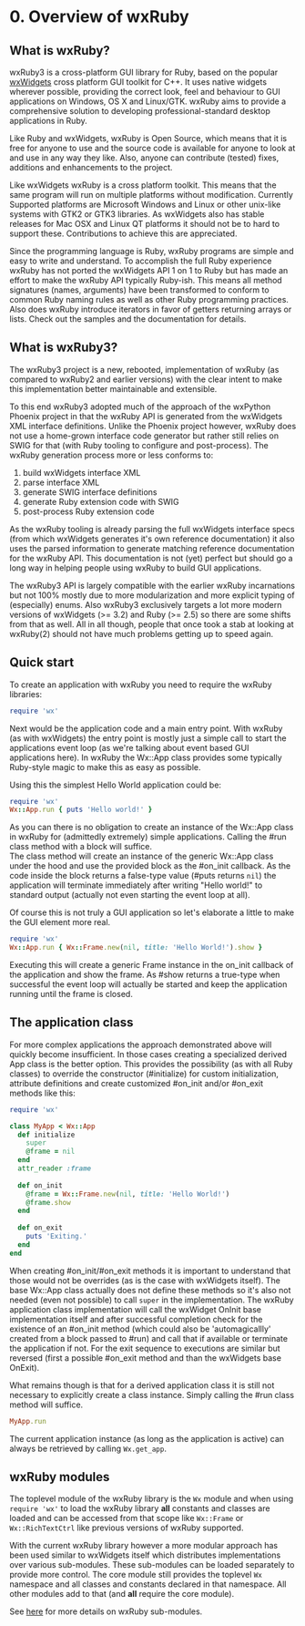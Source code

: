 <!--
# @markup markdown
# @title 0. Overview of wxRuby
-->

# 0. Overview of wxRuby

## What is wxRuby?

wxRuby3 is a cross-platform GUI library for Ruby, based on the popular [wxWidgets](https://wxwidgets.org)
cross platform GUI toolkit for C++. It uses native widgets wherever possible, providing
the correct look, feel and behaviour to GUI applications on Windows, OS
X and Linux/GTK. wxRuby aims to provide a comprehensive solution to
developing professional-standard desktop applications in Ruby.

Like Ruby and wxWidgets, wxRuby is Open Source, which means that it is free for anyone to use and the source code 
is available for anyone to look at and use in any way they like. Also, anyone can contribute (tested) fixes, additions 
and enhancements to the project.

Like wxWidgets wxRuby is a cross platform toolkit. This means that the same program will run on multiple platforms 
without modification. Currently Supported platforms are Microsoft Windows and Linux or other 
unix-like systems with GTK2 or GTK3 libraries. As wxWidgets also has stable releases for Mac OSX and Linux QT platforms
it should not be to hard to support these. Contributions to achieve this are appreciated.

Since the programming language is Ruby, wxRuby programs are simple and easy to write and understand. To accomplish the
full Ruby experience wxRuby has not ported the wxWidgets API 1 on 1 to Ruby but has made an effort to make the wxRuby
API typically Ruby-ish. This means all method signatures (names, arguments) have been transformed to conform to common
Ruby naming rules as well as other Ruby programming practices. Also does wxRuby introduce iterators in favor of getters
returning arrays or lists.
Check out the samples and the documentation for details.

## What is wxRuby3?

The wxRuby3 project is a new, rebooted, implementation of wxRuby (as compared to wxRuby2 and earlier versions) with the
clear intent to make this implementation better maintainable and extensible.

To this end wxRuby3 adopted much of the approach of the wxPython Phoenix project in that the wxRuby API is generated 
from the wxWidgets XML interface definitions. Unlike the Phoenix project however, wxRuby does not use a home-grown
interface code generator but rather still relies on SWIG for that (with Ruby tooling to configure and post-process).
The wxRuby generation process more or less conforms to: 

1. build wxWidgets interface XML
2. parse interface XML
3. generate SWIG interface definitions
4. generate Ruby extension code with SWIG
5. post-process Ruby extension code

As the wxRuby tooling is already parsing the full wxWidgets interface specs (from which wxWidgets generates it's own 
reference documentation) it also uses the parsed information to generate matching reference documentation for the 
wxRuby API. This documentation is not (yet) perfect but should go a long way in helping people using wxRuby to build
GUI applications.

The wxRuby3 API is largely compatible with the earlier wxRuby incarnations but not 100% mostly due to more 
modularization and more explicit typing of (especially) enums. Also wxRuby3 exclusively targets a lot more modern 
versions of wxWidgets (>= 3.2) and Ruby (>= 2.5) so there are some shifts from that as well. All in all though,
people that once took a stab at looking at wxRuby(2) should not have much problems getting up to speed again. 

## Quick start

To create an application with wxRuby you need to require the wxRuby libraries:

```ruby
require 'wx'
```

Next would be the application code and a main entry point. With wxRuby (as with wxWidgets) the entry
point is mostly just a simple call to start the applications event loop (as we're talking about event 
based GUI applications here). 
In wxRuby the Wx::App class provides some typically Ruby-style magic to make this as easy as possible.

Using this the simplest Hello World application could be:

```ruby
require 'wx'
Wx::App.run { puts 'Hello world!' }
```

As you can there is no obligation to create an instance of the Wx::App class in wxRuby for
(admittedly extremely) simple applications. Calling the #run class method with a block will suffice.<br>
The class method will create an instance of the generic Wx::App class under the hood and use the 
provided block as the #on_init callback. As the code inside the block returns a false-type value (#puts 
returns `nil`) the application will terminate immediately after writing "Hello world!" to standard
output (actually not even starting the event loop at all).

Of course this is not truly a GUI application so let's elaborate a little to make the GUI element
more real.

```ruby
require 'wx'
Wx::App.run { Wx::Frame.new(nil, title: 'Hello World!').show }
```

Executing this will create a generic Frame instance in the on_init callback of the application
and show the frame. As #show returns a true-type when successful the event loop will actually be
started and keep the application running until the frame is closed. 

## The application class

For more complex applications the approach demonstrated above will quickly become insufficient. In those cases
creating a specialized derived App class is the better option.
This provides the possibility (as with all Ruby classes) to override the constructor (#initialize) for
custom initialization, attribute definitions and create customized #on_init and/or #on_exit methods like
this:

```ruby
require 'wx'

class MyApp < Wx::App
  def initialize
    super
    @frame = nil
  end
  attr_reader :frame
  
  def on_init
    @frame = Wx::Frame.new(nil, title: 'Hello World!')
    @frame.show
  end
  
  def on_exit
    puts 'Exiting.'
  end
end
```

When creating #on_init/#on_exit methods it is important to understand that those would not be overrides (as is the case
with wxWidgets itself). The base Wx::App class actually does not define these methods so it's also not needed (even not possible)
to call `super` in the implementation. The wxRuby application class implementation will call the wxWidget OnInit base implementation
itself and after successful completion check for the existence of an #on_init method (which could also be 'automagicallly'
created from a block passed to #run) and call that if available or terminate the application if not. For the
exit sequence to executions are similar but reversed (first a possible #on_exit method and than the wxWidgets base OnExit).

What remains though is that for a derived application class it is still not necessary to explicitly create a class instance.
Simply calling the #run class method will suffice.

```ruby
MyApp.run
```

The current application instance (as long as the application is active) can always be retrieved by
calling `Wx.get_app`.

## wxRuby modules

The toplevel module of the wxRuby library is the `Wx` module and when using `require 'wx'` to load the wxRuby library
**all** constants and classes are loaded and can be accessed from that scope like `Wx::Frame` or `Wx::RichTextCtrl` 
like previous versions of wxRuby supported.

With the current wxRuby library however a more modular approach has been used similar to wxWidgets itself which
distributes implementations over various sub-modules. These sub-modules can be loaded separately to provide more control.
The core module still provides the toplevel `Wx` namespace and all classes and constants declared in that namespace.
All other modules add to that (and **all** require the core module).

See [here](01_packages.md) for more details on wxRuby sub-modules.
